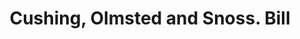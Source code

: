 ---
doi: 10.7916/D8WH422H
date_other: '1890'
date_other_textual: 1890-1899
form: printed ephemera
genre:
- Invoices
name:
- Cushing, Olmsted and Snoss
object_in_context_url: https://biggert.cul.columbia.edu/items/view/ave_biggert_00362
subject_hierarchical_geographic:
- Boston, Massachusetts, United States
subject_name:
- Cushing, Olmsted and Snoss
title: Cushing, Olmsted and Snoss. Bill
sort_title: Cushing, Olmsted and Snoss. Bill
call_number: ave_biggert_00362
coordinates:
- 42.35805555555556,-71.06361111111111
pid: ave_biggert_00362
identifiers: ave_biggert_00362
thumbnail: https://derivativo-2.library.columbia.edu/iiif/2/ldpd:344145/full/!256,256/0/native.jpg
permalink: /biggert/ave_biggert_00362/
layout: iiif-image-page
---